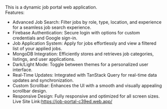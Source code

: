 This is a dynamic job portal web application.  <br>
Features:
* Advanced Job Search: Filter jobs by role, type, location, and experience for a seamless job search experience.
* Firebase Authentication: Secure login with options for custom credentials and Google sign-in.
* Job Application System: Apply for jobs effortlessly and view a filtered list of your applied jobs.
* MongoDB Integration: Efficiently stores and retrieves job categories, listings, and user applications.
* Dark/Light Mode: Toggle between themes for a personalized user interface.
* Real-Time Updates: Integrated with TanStack Query for real-time data updates and synchronization.
* Custom Scrollbar: Enhances the UI with a smooth and visually appealing scrollbar design.
* Responsive Design: Fully responsive and optimized for all screen sizes. <br>
Live Site Link:https://job-portal-c39ed.web.app/
